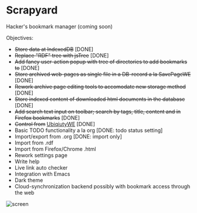 # Scrapyard

Hacker's bookmark manager (coming soon)

Objectives:

* ~~Store data at IndexedDB~~ [DONE]
* ~~Replace "RDF" tree with jsTree~~ [DONE]
* ~~Add fancy user-action popup with tree of directories to add bookmarks to~~ [DONE]
* ~~Store archived web-pages as single file in a DB-record a la SavePageWE~~ [DONE]
* ~~Rework archive page editing tools to accomodate new storage method~~ [DONE]
* ~~Store indexed content of downloaded html documents in the database~~ [DONE]
* ~~Add search text input on toolbar; search by tags, title, content and in Firefox bookmarks~~ [DONE]
* ~~Control from~~ [UbiqiutyWE](https://gchristensen.github.io/ubiquitywe/) [DONE]
* Basic TODO functionality a la org [DONE: todo status setting]
* Import/export from .org [DONE: import only]
* Import from .rdf 
* Import from Firefox/Chrome .html
* Rework settings page
* Write help
* Live link auto checker
* Integration with Emacs
* Dark theme
* Cloud-synchronization backend possibly with bookmark access through the web


![screen](/media/screen.gif?raw=true)

